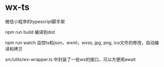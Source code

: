 # wx-ts
微信小程序的typescript脚手架

npm run build 编译到dist

npm run watch 监控ts和json，wxml，wxss, jpg, png, ico文件的修改，自动编译和拷贝



src/utils/wx-wrapper.ts 中封装了一些wx的接口，可以方便用await